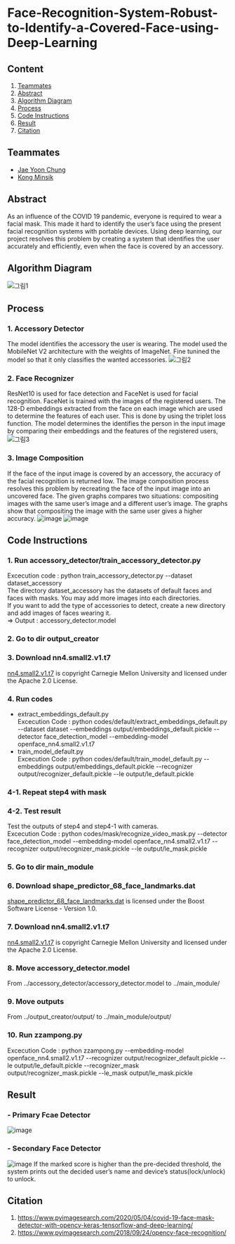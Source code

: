 # Face-Recognition-System-Robust-to-Identify-a-Covered-Face-using-Deep-Learning
## Content 
1. [Teammates](#teammates)
2. [Abstract](#abstract)
3. [Algorithm Diagram](#algorithm-diagram)
4. [Process](#process)
5. [Code Instructions](#code-instructions)
6. [Result](#result)
7. [Citation](#citation)
## Teammates
- [Jae Yoon Chung](https://github.com/jcdino)
- [Kong Minsik](https://github.com/Minsik96)
## Abstract
As an influence of the COVID 19 pandemic, everyone is required to wear a facial mask. This made it hard to identify the user’s face using the present facial recognition systems with portable devices. Using deep learning, our project resolves this problem by creating a system that identifies the user accurately and efficiently, even when the face is covered by an accessory.
## Algorithm Diagram
![그림1](https://user-images.githubusercontent.com/90415099/147800943-46cd4f1e-f71e-4ce0-9a83-a62ea35dea7f.png)
## Process
### 1. Accessory Detector
The model identifies the accessory the user is wearing. The model used the MobileNet V2 architecture with the weights of ImageNet. Fine tunined the model so that it only classifies the wanted accessories.
![그림2](https://user-images.githubusercontent.com/90415099/147801268-ea5968d2-75d4-419a-9ac4-b3ad9731214f.png)
### 2. Face Recognizer 
ResNet10 is used for face detection and FaceNet is used for facial recognition. FaceNet is trained with the images of the registered users. The 128-D embeddings extracted from the face on each image which are used to determine the features of each user. This is done by using the triplet loss function. The model determines the identifies the person in the input image by comparing their embeddings and the features of the registered users, 
![그림3](https://user-images.githubusercontent.com/90415099/147801667-e689abcc-f5a4-4cfb-91bb-0e22ffbc7960.png)
### 3. Image Composition
If the face of the input image is covered by an accessory, the accuracy of the facial recognition is returned low. The image composition process resolves this problem by recreating the face of the input image into an uncovered face. The given graphs compares two situations: compositing images with the same user’s image and a different user’s image. The graphs show that compositing the image with the same user gives a higher accuracy.
![image](https://user-images.githubusercontent.com/90415099/147802038-62c9a6b8-3dac-4618-8a05-8feae03ce515.png)
![image](https://user-images.githubusercontent.com/90415099/147802052-d8fa1675-2219-4ee8-86a9-0b48fa783b8c.png)

## Code Instructions
### 1. Run accessory_detector/train_accessory_detector.py
Excecution code : python train_accessory_detector.py --dataset dataset_accessory<br />
The directory dataset_accessory has the datasets of default faces and faces with masks. You may add more images into each directories.<br />
If you want to add the type of accessories to detect, create a new directory and add images of faces wearing it.<br />
=> Output : accessory_detector.model
### 2. Go to dir output_creator
### 3. Download nn4.small2.v1.t7
[nn4.small2.v1.t7](http://cmusatyalab.github.io/openface/) is copyright Carnegie Mellon University and licensed under the Apache 2.0 License.
### 4. Run codes
- extract_embeddings_default.py<br />
Excecution Code : python codes/default/extract_embeddings_default.py --dataset dataset --embeddings output/embeddings_default.pickle --detector face_detection_model --embedding-model openface_nn4.small2.v1.t7
- train_model_default.py<br />
Excecution Code : python codes/default/train_model_default.py --embeddings output/embeddings_default.pickle --recognizer output/recognizer_default.pickle --le output/le_default.pickle
### 4-1. Repeat step4 with mask
### 4-2. Test result
Test the outputs of step4 and step4-1 with cameras.<br />
Excecution Code : python codes/mask/recognize_video_mask.py --detector face_detection_model --embedding-model openface_nn4.small2.v1.t7 --recognizer output/recognizer_mask.pickle --le output/le_mask.pickle
### 5. Go to dir main_module
### 6. Download shape_predictor_68_face_landmarks.dat
[shape_predictor_68_face_landmarks.dat](https://sourceforge.net/projects/dclib/files/dlib/v18.10/ ) is licensed under the Boost Software License - Version 1.0.
### 7. Download nn4.small2.v1.t7
[nn4.small2.v1.t7](http://cmusatyalab.github.io/openface/) is copyright Carnegie Mellon University and licensed under the Apache 2.0 License.
### 8. Move accessory_detector.model 
From ../accessory_detector/accessory_detector.model to ../main_module/
### 9. Move outputs
From ../output_creator/output/ to ../main_module/output/
### 10. Run zzampong.py
Excecution Code : python zzampong.py --embedding-model openface_nn4.small2.v1.t7 --recognizer output/recognizer_default.pickle --le output/le_default.pickle --recognizer_mask output/recognizer_mask.pickle --le_mask output/le_mask.pickle

## Result
### - Primary Fcae Detector
![image](https://user-images.githubusercontent.com/90415099/147802102-633ba4e2-ba3b-42e9-9c5b-a54c8bc76150.png)

### - Secondary Face Detector 
![image](https://user-images.githubusercontent.com/90415099/147802087-f39ebebd-3e12-4eca-8f07-3d52540630dd.png)
If the marked score is higher than the pre-decided threshold, the system prints out the decided user’s name and device’s status(lock/unlock) to unlock.

## Citation
1. https://www.pyimagesearch.com/2020/05/04/covid-19-face-mask-detector-with-opencv-keras-tensorflow-and-deep-learning/
2. https://www.pyimagesearch.com/2018/09/24/opencv-face-recognition/
